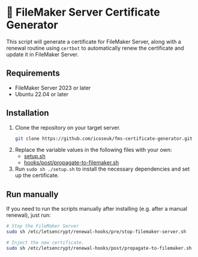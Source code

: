 # 🔐 FileMaker Server Certificate Generator

This script will generate a certificate for FileMaker Server, along with a renewal routine using `certbot` to automatically renew the certificate and update it in FileMaker Server.

## Requirements

- FileMaker Server 2023 or later
- Ubuntu 22.04 or later

## Installation

1. Clone the repository on your target server.
   ```bash
   git clone https://github.com/icoseuk/fms-certificate-generator.git
   ```
1. Replace the variable values in the following files with your own:
    - [setup.sh](setup.sh)
    - [hooks/post/propagate-to-filemaker.sh](hooks/post/propagate-to-filemaker.sh)
1. Run `sudo sh ./setup.sh` to install the necessary dependencies and set up the certificate.

## Run manually

If you need to run the scripts manually after installing (e.g. after a manual renewal), just run:
```bash
# Stop the FileMaker Server
sudo sh /etc/letsencrypt/renewal-hooks/pre/stop-filemaker-server.sh

# Inject the new certificate.
sudo sh /etc/letsencrypt/renewal-hooks/post/propagate-to-filemaker.sh
```
